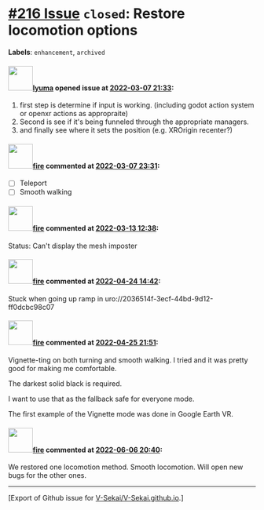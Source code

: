 # [\#216 Issue](https://github.com/V-Sekai/V-Sekai.github.io/issues/216) `closed`: Restore locomotion options
**Labels**: `enhancement`, `archived`


#### <img src="https://avatars.githubusercontent.com/u/39946030?v=4" width="50">[lyuma](https://github.com/lyuma) opened issue at [2022-03-07 21:33](https://github.com/V-Sekai/V-Sekai.github.io/issues/216):

1. first step is determine if input is working. (including godot action system or openxr actions as appropraite)
2. Second is see if it's being funneled through the appropriate managers.
3. and finally see where it sets the position (e.g. XROrigin recenter?)

#### <img src="https://avatars.githubusercontent.com/u/32321?u=c2e06a3d2b49a467aa907e54aa259516440267cc&v=4" width="50">[fire](https://github.com/fire) commented at [2022-03-07 23:31](https://github.com/V-Sekai/V-Sekai.github.io/issues/216#issuecomment-1061249094):

- [ ] Teleport
- [ ] Smooth walking

#### <img src="https://avatars.githubusercontent.com/u/32321?u=c2e06a3d2b49a467aa907e54aa259516440267cc&v=4" width="50">[fire](https://github.com/fire) commented at [2022-03-13 12:38](https://github.com/V-Sekai/V-Sekai.github.io/issues/216#issuecomment-1066092766):

Status: Can't display the mesh imposter

#### <img src="https://avatars.githubusercontent.com/u/32321?u=c2e06a3d2b49a467aa907e54aa259516440267cc&v=4" width="50">[fire](https://github.com/fire) commented at [2022-04-24 14:42](https://github.com/V-Sekai/V-Sekai.github.io/issues/216#issuecomment-1107855324):

Stuck when going up ramp in uro://2036514f-3ecf-44bd-9d12-ff0dcbc98c07

#### <img src="https://avatars.githubusercontent.com/u/32321?u=c2e06a3d2b49a467aa907e54aa259516440267cc&v=4" width="50">[fire](https://github.com/fire) commented at [2022-04-25 21:51](https://github.com/V-Sekai/V-Sekai.github.io/issues/216#issuecomment-1109076405):

Vignette-ting on both turning and smooth walking. I tried and it was pretty good for making me comfortable.

The darkest solid black is required.

I want to use that as the fallback safe for everyone mode.

The first example of the Vignette mode was done in Google Earth VR.

#### <img src="https://avatars.githubusercontent.com/u/32321?u=c2e06a3d2b49a467aa907e54aa259516440267cc&v=4" width="50">[fire](https://github.com/fire) commented at [2022-06-06 20:40](https://github.com/V-Sekai/V-Sekai.github.io/issues/216#issuecomment-1147903612):

We restored one locomotion method. Smooth locomotion. Will open new bugs for the other ones.


-------------------------------------------------------------------------------



[Export of Github issue for [V-Sekai/V-Sekai.github.io](https://github.com/V-Sekai/V-Sekai.github.io).]
